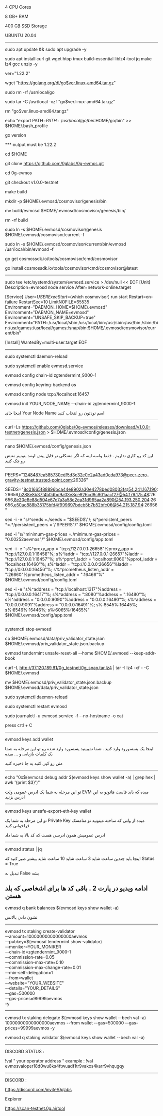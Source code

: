4 CPU Cores

8 GB+ RAM

400 GB SSD Storage

UBUNTU 20.04

-----------------------------------------------


sudo apt update && sudo apt upgrade -y

sudo apt install curl git wget htop tmux build-essential liblz4-tool jq make lz4 gcc unzip -y


ver="1.22.2"

wget "https://golang.org/dl/go$ver.linux-amd64.tar.gz"

sudo rm -rf /usr/local/go

sudo tar -C /usr/local -xzf "go$ver.linux-amd64.tar.gz"


rm "go$ver.linux-amd64.tar.gz"


echo "export PATH=$PATH:/usr/local/go/bin:$HOME/go/bin" >> $HOME/.bash_profile



go version 

*** output must be 1.22.2


cd $HOME


git clone https://github.com/0glabs/0g-evmos.git


cd 0g-evmos


git checkout v1.0.0-testnet

make build




mkdir -p $HOME/.evmosd/cosmovisor/genesis/bin


mv build/evmosd $HOME/.evmosd/cosmovisor/genesis/bin/


rm -rf build



sudo ln -s $HOME/.evmosd/cosmovisor/genesis $HOME/.evmosd/cosmovisor/current -f


sudo ln -s $HOME/.evmosd/cosmovisor/current/bin/evmosd /usr/local/bin/evmosd -f


go get cosmossdk.io/tools/cosmovisor/cmd/cosmovisor


go install cosmossdk.io/tools/cosmovisor/cmd/cosmovisor@latest

--------------------------------------------------------------------


sudo tee /etc/systemd/system/evmosd.service > /dev/null << EOF
[Unit]
Description=evmosd node service
After=network-online.target

[Service]
User=$USER
ExecStart=$(which cosmovisor) run start
Restart=on-failure
RestartSec=10
LimitNOFILE=65535
Environment="DAEMON_HOME=$HOME/.evmosd"
Environment="DAEMON_NAME=evmosd"
Environment="UNSAFE_SKIP_BACKUP=true"
Environment="PATH=/usr/local/sbin:/usr/local/bin:/usr/sbin:/usr/bin:/sbin:/bin:/usr/games:/usr/local/games:/snap/bin:$HOME/.evmosd/cosmovisor/current/bin"

[Install]
WantedBy=multi-user.target
EOF


------------------------------------------------------------------------------------------


sudo systemctl daemon-reload

sudo systemctl enable evmosd.service


evmosd config chain-id zgtendermint_9000-1


evmosd config keyring-backend os


evmosd config node tcp://localhost:16457

evmosd init YOUR_NODE_NAME  --chain-id zgtendermint_9000-1

اینجا جای 
Your Node Name
اسم نودتون رو انتخاب کنید


-------------------------------------------------------------------------

curl -Ls https://github.com/0glabs/0g-evmos/releases/download/v1.0.0-testnet/genesis.json > $HOME/.evmosd/config/genesis.json 

----------------------------------------------------------

nano $HOME/.evmosd/config/genesis.json

 این کد رو کاری نداریم . فقط واسه اینه که اگر مشکلی تو فایل پیش اومد بتونیم متنش رو چک کنید



----------------------------------------------------------


PEERS="1248487ea585730cdf5d3c32e0c2a43ad0cda973@peer-zero-gravity-testnet.trusted-point.com:26326"


SEEDS="8c01665f88896bca44e8902a30e4278bed08033f@54.241.167.190:26656,b288e8b37f4b0dbd9a03e8ce926cd9c801aacf27@54.176.175.48:26656,8e20e8e88d504e67c7a3a58c2ea31d965aa2a890@54.193.250.204:26656,e50ac888b35175bfd4f999697bdeb5b7b52bfc06@54.215.187.94:26656"


sed -i -e "s/^seeds *=.*/seeds = \"$SEEDS\"/; s/^persistent_peers *=.*/persistent_peers = \"$PEERS\"/" $HOME/.evmosd/config/config.toml


sed -i "s/^minimum-gas-prices *=.*/minimum-gas-prices = \"0.00252aevmos\"/" $HOME/.evmosd/config/app.toml



sed -i -e "s%^proxy_app = \"tcp://127.0.0.1:26658\"%proxy_app = \"tcp://127.0.0.1:16458\"%; s%^laddr = \"tcp://127.0.0.1:26657\"%laddr = \"tcp://127.0.0.1:16457\"%; s%^pprof_laddr = \"localhost:6060\"%pprof_laddr = \"localhost:16460\"%; s%^laddr = \"tcp://0.0.0.0:26656\"%laddr = \"tcp://0.0.0.0:16456\"%; s%^prometheus_listen_addr = \":26660\"%prometheus_listen_addr = \":16466\"%" $HOME/.evmosd/config/config.toml


sed -i -e "s%^address = \"tcp://localhost:1317\"%address = \"tcp://0.0.0.0:16417\"%; s%^address = \":8080\"%address = \":16480\"%; s%^address = \"0.0.0.0:9090\"%address = \"0.0.0.0:16490\"%; s%^address = \"0.0.0.0:9091\"%address = \"0.0.0.0:16491\"%; s%:8545%:16445%; s%:8546%:16446%; s%:6065%:16465%" $HOME/.evmosd/config/app.toml


---------------------------------------------

systemctl stop evmosd

cp $HOME/.evmosd/data/priv_validator_state.json $HOME/.evmosd/priv_validator_state.json.backup


evmosd tendermint unsafe-reset-all --home $HOME/.evmosd --keep-addr-book


curl -L http://37.120.189.81/0g_testnet/0g_snap.tar.lz4 | tar -I lz4 -xf - -C $HOME/.evmosd


mv $HOME/.evmosd/priv_validator_state.json.backup $HOME/.evmosd/data/priv_validator_state.json



sudo systemctl daemon-reload


sudo systemctl restart evmosd


sudo journalctl -u evmosd.service -f --no-hostname -o cat

press crtl + C

---------------------------------------------------------------------


evmosd keys add wallet

اینجا یک پسسورود وارد کنید . شما نمیبینید پسسورد وارد شده رو 
تو این مرحله به شما یک کلمات بازیابی و ... میده 

متن رو کپی کنید یه جا ذخیره کنید

---------------------------------------------------------------------

echo "0x$(evmosd debug addr $(evmosd keys show wallet -a) | grep hex | awk '{print $3}')"

تو این مرحله به شما یک  ادرس عمومی ولت 
EVM
میده که باید فاست هاتونو به این ادرس بزنید

---------------------------------------------------------------------

evmosd keys unsafe-export-eth-key wallet

تو این مرحله به شما یک 
Private Key
میده از ولتی که ساخته میتونید تو متامسک فراخوانی کنید

ادرس عمومیش همون ادرسی هست که کد بالا به شما داد


---------------------------------------------------------------------

evmosd status | jq


اینجا باید چندین ساعت شاید 3 ساعت شاید 10 ساعت شاید بیشتر صبر کنید که 
Status = True 

تبدیل به 
False
بشه

ادامه ویدیو در پارت 2 . باقی کد ها برای اشخاصی که بلد هستن
---------------------------------------------------------------

evmosd q bank balances $(evmosd keys show wallet -a)

نشون دادن بالانس


-----------------------------------------------------------------

evmosd tx staking create-validator \
  --amount=10000000000000000aevmos \
  --pubkey=$(evmosd tendermint show-validator) \
  --moniker=YOUR_MONIKER \
  --chain-id=zgtendermint_9000-1 \
  --commission-rate=0.05 \
  --commission-max-rate=0.10 \
  --commission-max-change-rate=0.01 \
  --min-self-delegation=1 \
  --from=wallet \
  --website="YOUR_WEBSITE" \
  --details="YOUR_DETAILS" \
  --gas=500000 \
  --gas-prices=99999aevmos \
  -y

--------------------------------------------------------

evmosd tx staking delegate $(evmosd keys show wallet --bech val -a) 10000000000000000aevmos --from wallet --gas=500000 --gas-prices=99999aevmos -y


evmosd q staking validator $(evmosd keys show wallet --bech val -a)

--------------------------------------------------------

DISCORD STATUS :

!val " your operator address "
example : !val evmosvaloper18d0wu8ks4ftwuadf1tr9vakxs4karr9vhqugqy

-----------------------------------------------------------------------


DISCORD : 

https://discord.com/invite/0glabs

Explorer

https://scan-testnet.0g.ai/tool
















